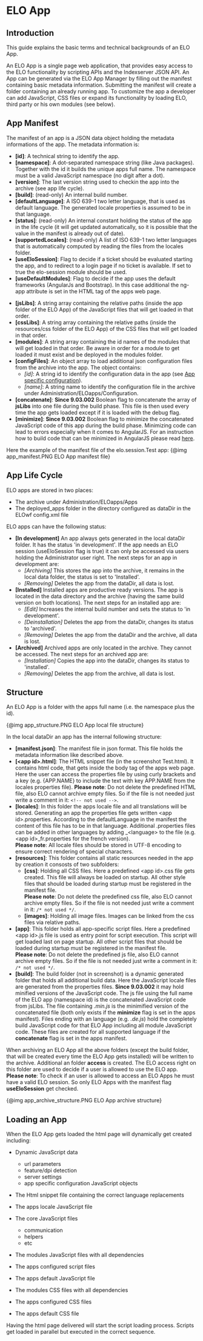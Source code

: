# ELO App

## Introduction

This guide explains the basic terms and technical backgrounds of an ELO App.  

An ELO App is a single page web application, that provides easy access to the ELO
functionality by scripting APIs and the Indexserver JSON API. An App can be 
generated via the ELO App Manager by filling out the manifest containing basic
metadata information. Submitting the manifest will create a folder containing an
 already running app. To customize the app a developer can add JavaScript, CSS
files or expand its functionality by loading ELO, third party or his own
modules (see below).

## App Manifest

The manifest of an app is a JSON data object holding the metadata informations
of the app. The metadata information is:

- **[id]**: A technical string to identify the app. 
- **[namespace]**: A dot-separated namespace string (like Java packages). Together
with the id it builds the unique apps full name. The namespace must be a valid JavaScript namespace (no digit after a dot).
- **[version]**: The last version string used to checkin the app into the archive (see app life cycle).
- **[build]**: (read-only) An internal build number.
- **[defaultLanguage]**: A ISO 639-1 two letter language, that is used as default language.
The generated locale properties is assumed to be in that language.
- **[status]**: (read-only) An internal constant holding the status of the app in the life cycle
(it will get updated automatically, so it is possible that the value in the manifest is already out of date).
- **[supportedLocales]**: (read-only) A list of ISO 639-1 two letter languages that is automatically computed by
reading the files from the locales folder.
- **[useEloSession]**: Flag to decide if a ticket should be evaluated starting the app,
 and to redirect to a login page if no ticket is available. If set to true the
 elo-session module should be used.
- **[useDefaultModules]**: Flag to decide if the app uses the default frameworks (AngularJs and Bootstrap).
In this case additional the ng-app attribute is set in the HTML tag of the apps web page. 
<!--- TODO What modules are used here -->
- **[jsLibs]**: A string array containing the relative paths (inside the app folder 
of the ELO App) of the JavaScript files that will get loaded in that order.
- **[cssLibs]**: A string array containing the relative paths (inside the resources/css folder 
of the ELO App) of the CSS files that will get loaded in that order.
- **[modules]**: A string array containing the id names of the modules that will get loaded in that order.
Be aware in order for a module to get loaded it must exist and be deployed in the modules folder.
- **[configFiles]**: An object array to load additional json configuration files from the archive into the app.
The object contains:
    - *[id]*: A string id to identify the configuration data in the app (see [App specific configuration](#!/guide/core_02_app_configuration)).
    - *[name]*: A string name to identify the configuration file in the archive under Administration/ELOapps/Configuration.
- **[concatenate]**: **Since 9.03.002** Boolean flag to concatenate the array of **jsLibs** into one file during the build phase.
This file is then used every time the app gets loaded except if it is loaded with the debug flag. 
- **[minimize]**: **Since 9.03.002** Boolean flag to minimize the concatenated JavaScript code of this app during the build phase.
Minimizing code can lead to errors especially when it comes to AngularJS. For an 
instruction how to build code that can be minimized in AngularJS please 
read [here](https://docs.angularjs.org/tutorial/step_05#a-note-on-minification).

Here the example of the manifest file of the elo.session.Test app:
{@img app_manifest.PNG ELO App manifest file}

## App Life Cycle

ELO apps are stored in two places:

- The archive under Administration/ELOapps/Apps
- The deployed_apps folder in the directory configured as dataDir in the ELOwf config.xml file

ELO apps can have the following status:

- **[In development]** An app always gets generated in the local dataDir folder. 
It has the status 'in development'. If the app needs an ELO session (useEloSession
flag is true) it can only be accessed via users holding the Administrator user right.
The next steps for an app in development are: 
  - *[Archiving]* This stores the app into the archive, it remains in the local data folder, the status is set to 'Installed'.
  - *[Removing]* Deletes the app from the dataDir, all data is lost.
- **[Installed]** Installed apps are productive ready versions. The app is located
in the data directory and the archive (having the same build version on both locations).
The next steps for an installed app are: 
  - *[Edit]* Increases the internal build number and sets the status to 'in development'.
  - *[Deinstallation]* Deletes the app from the dataDir, changes its status to 'archived'.
  - *[Removing]* Deletes the app from the dataDir and the archive, all data is lost.
- **[Archived]** Archived apps are only located in the archive. They cannot be accessed.
The next steps for an archived app are:
  - *[Installation]* Copies the app into the dataDir, changes its status to 'installed'.
  - *[Removing]* Deletes the app from the archive, all data is lost.

## Structure

An ELO App is a folder with the apps full name (i.e. the namespace plus the id).

{@img app_structure.PNG ELO App local file structure}

In the local dataDir an app has the internal following structure:

- **[manifest.json]**: The manifest file in json format. This file holds the metadata
 information like described above.
- **[&lt;app id&gt;.html]**: The HTML snippet file (in the screenshot Test.html). It
 contains html code, that gets inside the body tag of the apps web page.
 Here the user can access the properties file by using curly brackets and a key
 (e.g. {APP.NAME} to include the text with key APP.NAME from the locales properties file).
**Please note**: Do not delete the predefined HTML file, also ELO cannot archive empty files.
So if the file is not needed just write a comment in it: ``<!-- not used -->``.
- **[locales]**: In this folder the apps locale file and all translations will be stored.
Generating an app the properties file gets written &lt;app id&gt;.properties. According
 to the defaultLanguage in the manifest the content of this file has to be in
 that language. Additional .properties files can be added in other languages by
 adding _&lt;language&gt; to the file (e.g. &lt;app id&gt;_fr.properties for the french version).  
**Please note**: All locale files should be stored in UTF-8 encoding to ensure correct rendering of
special characters.
- **[resources]**: This folder contains all static resources needed in the app
 by creation it consosts of two subfolders:
  - **[css]**: Holding all CSS files. Here a predefined &lt;app id&gt;.css file gets created.
This file will always be loaded on startup. All other style files that should be loaded
 during startup must be registered in the manifest file.  
**Please note**: Do not delete the predefined css file, also ELO cannot archive empty files.
So if the file is not needed just write a comment in it: ``/* not used */``.
  - **[images]**: Holding all image files. Images can be linked from the css files via relative paths.
- **[app]**: This folder holds all app-specific script files. Here a predefined 
&lt;app id&gt;.js file is used as entry point for script execution. This script
 will get loaded last on page startup. All other script files that should be loaded
 during startup must be registered in the manifest file.  
**Please note**: Do not delete the predefined js file, also ELO cannot archive empty files.
So if the file is not needed just write a comment in it: ``/* not used */``.
- **[build]**: The build folder (not in screenshot) is a dynamic generated folder
 that holds all additional build data. Here the JavaScript locale files are generated
 from the properties files. **Since 9.03.002** it may hold minified versions of the
 JavaScript code. The js file using the full name of the ELO app (namespace <dot> id)
is the concatenated JavaScript code from jsLibs. The file containing *.min.js* is the
minimified version of the concatenated file (both only exists if the **minimize** flag is set in the apps manifest).
Files ending with an language (e.g. *.de.js*) hold the completely build JavaScript code
for that ELO App including all module JavaScript code. These files are created for all 
supported language if the **concatenate**  flag is set in the apps manifest.

When archiving an ELO App all the above folders (except the build folder, that will be
 created every time the ELO App gets installed) will be written to the archive.
Additional an folder **access** is created. The ELO access right on this folder are
 used to decide if a user is allowed to use the ELO app.  
**Please note**: To check if an user is allowed to access an ELO Apps he must 
have a valid ELO session. So only ELO Apps with the manifest flag **useEloSession**
get checked.

{@img app_archive_structure.PNG ELO App archive structure}

## Loading an App

When the ELO App gets loaded the html page will dynamically get created including:

- Dynamic JavaScript data
    - url parameters
    - feature/dpi detection
    - server settings
    - app specific configuration JavaScript objects
- The Html snippet file containing the correct language replacements

- The apps locale JavaScript file
- The core JavaScript files 
    - communication
    - helpers 
    - etc
- The modules JavaScript files with all dependencies
- The apps configured script files
- The apps default JavaScript file

- The modules CSS files with all dependencies
- The apps configured CSS files
- The apps default CSS file

Having the html page delivered will start the script loading process.
Scripts get loaded in parallel but executed in the correct sequence.
